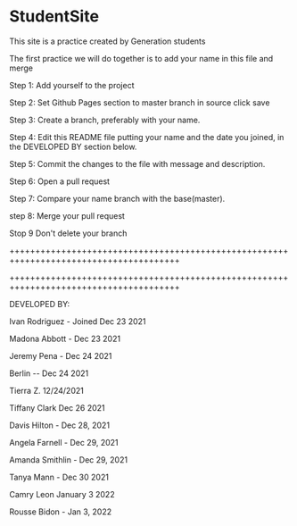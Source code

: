 # StudentSite

This site is a practice created by Generation students

The first practice we will do together is to add your name in this file and merge

Step 1: Add yourself to the project

Step 2: Set Github Pages section to master branch in source click save

Step 3: Create a branch, preferably with your name.

Step 4: Edit this README file putting your name and the date you joined, in the DEVELOPED BY section below.

Step 5: Commit the changes to the file with message and description.

Step 6: Open a pull request

Step 7: Compare your name branch with the base(master).

step 8: Merge your pull request

Stop 9 Don't delete your branch

+++++++++++++++++++++++++++++++++++++++++++++++++++++++++++++++++++++++++++++++++++++++

+++++++++++++++++++++++++++++++++++++++++++++++++++++++++++++++++++++++++++++++++++++++

DEVELOPED BY:

Ivan Rodriguez - Joined Dec 23 2021

Madona Abbott - Dec 23 2021

Jeremy Pena - Dec 24 2021

Berlin -- Dec 24 2021

Tierra Z. 12/24/2021

Tiffany Clark Dec 26 2021

Davis Hilton - Dec 28, 2021

Angela Farnell - Dec 29, 2021

Amanda Smithlin - Dec 29, 2021

Tanya Mann - Dec 30 2021

Camry Leon January 3 2022

Rousse Bidon - Jan 3, 2022
